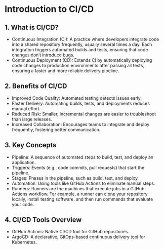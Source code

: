  # Introduction to CI/CD

## 1. What is CI/CD?

- Continuous Integration (CI): A practice where developers integrate code into a shared repository frequently, usually several times a day. Each integration triggers automated builds and tests, ensuring that code changes don’t introduce bugs.
- Continuous Deployment (CD): Extends CI by automatically deploying code changes to production environments after passing all tests, ensuring a faster and more reliable delivery pipeline.

## 2. Benefits of CI/CD

- Improved Code Quality: Automated testing detects issues early.
- Faster Delivery: Automating builds, tests, and deployments reduces manual effort.
- Reduced Risk: Smaller, incremental changes are easier to troubleshoot than large releases.
- Increased Collaboration: Encourages teams to integrate and deploy frequently, fostering better communication.

## 3. Key Concepts

- Pipeline: A sequence of automated steps to build, test, and deploy an application.
- Triggers: Events (e.g., code commits, pull requests) that start the pipeline.
- Stages: Phases in the pipeline, such as build, test, and deploy.
- Automation: Using tools like GitHub Actions to eliminate manual steps.
- Runners: Runners are the machines that execute jobs in a GitHub Actions workflow. For example, a runner can clone your repository locally, install testing software, and then run commands that evaluate your code.

## 4. CI/CD Tools Overview

- GitHub Actions: Native CI/CD tool for GitHub repositories.
- ArgoCD: A declarative, GitOps-based continuous delivery tool for Kubernetes.

